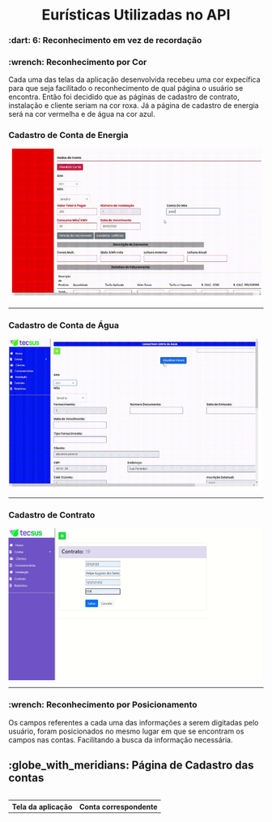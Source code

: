 <h1 align="center">Eurísticas Utilizadas no API</h1>
</p>

<h3> :dart: 6: Reconhecimento em vez de recordação</h3>
</p>

<h3>:wrench: Reconhecimento por Cor</h3>

<p>Cada uma das telas da aplicação desenvolvida recebeu uma cor expecífica para que seja facilitado o reconhecimento de qual página o usuário se encontra.
  Então foi decidido que as páginas de cadastro de contrato, instalação e cliente seriam na cor roxa. Já a página de cadastro de energia será na cor vermelha
  e de água na cor azul.
</p>

<h3> Cadastro de Conta de Energia </h3>
<img src="https://github.com/DanielaMeirelles/Bertoti/blob/main/I.H.C/Documents/cadastro%20de%20energia.png"width="500" height="300" align="center"/>
<hr>
<h3> Cadastro de Conta de Água </h3>
<img src="https://github.com/DanielaMeirelles/Bertoti/blob/main/I.H.C/Documents/cadastro%20de%20agua.png"width="500" height="300" align="center"/>
<hr>
<h3> Cadastro de Contrato </h3>
<img src="https://github.com/DanielaMeirelles/Bertoti/blob/main/I.H.C/Documents/cadastroContrato.jpg"width="500" height="300" align="center"/>
<hr>

<h3>:wrench: Reconhecimento por Posicionamento</h3>
</p>

<p>Os campos referentes a cada uma das informações a serem digitadas pelo usuário, foram posicionados no mesmo lugar em que se encontram os campos nas contas.
  Facilitando a busca da informação necessária.
</p>

<h2>:globe_with_meridians: Página de Cadastro das contas</h2>
  <table align="left">
    <thead>
      <th>Tela da aplicação</th>
      <th>Conta correspondente</th>
       </thead>
    <tbody>
     <tr>
     <img src=""width="400px">
